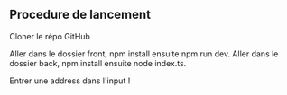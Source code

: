 ## Procedure de lancement

Cloner le répo GitHub

Aller dans le dossier front, npm install ensuite npm run dev.
Aller dans le dossier back, npm install ensuite node index.ts.

Entrer une address dans l'input !
